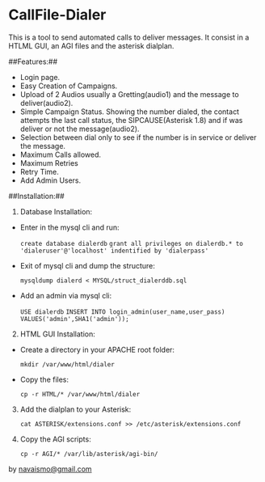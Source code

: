 CallFile-Dialer
==============

This is a tool to send automated calls to deliver messages. It consist in a HTLML GUI, an AGI files and the asterisk dialplan.


##Features:##

* Login page.
* Easy Creation of Campaigns.
* Upload of 2 Audios usually a Gretting(audio1) and the message to deliver(audio2).
* Simple Campaign Status. Showing the number dialed, the contact attempts the last call status, the SIPCAUSE(Asterisk 1.8) and if was deliver or not the message(audio2).
* Selection between dial only to see if the number is in service or deliver the message.
* Maximum Calls allowed.
* Maximum Retries
* Retry Time.
* Add Admin Users.


##Installation:##

1. Database Installation:
  * Enter in the mysql cli and run:

      `create database dialerdb`
      `grant all privileges on dialerdb.* to 'dialeruser'@'localhost' indentified by 'dialerpass'`

  * Exit of mysql cli and dump the structure:

      `mysqldump dialerd < MYSQL/struct_dialerddb.sql`

  * Add an admin via mysql cli:

      `USE dialerdb`
      `INSERT INTO login_admin(user_name,user_pass) VALUES('admin',SHA1('admin'));`   

2. HTML GUI Installation:
  * Create a directory in your APACHE root folder:

      `mkdir /var/www/html/dialer`

  * Copy the files:

      `cp -r HTML/* /var/www/html/dialer`

3. Add the dialplan to your Asterisk:

      `cat ASTERISK/extensions.conf >> /etc/asterisk/extensions.conf`

4. Copy the AGI scripts:
  
      `cp -r AGI/* /var/lib/asterisk/agi-bin/` 



by navaismo@gmail.com
